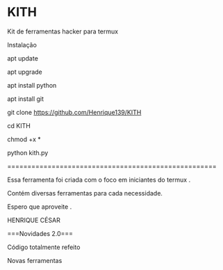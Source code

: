 # KITH
Kit de ferramentas hacker para termux 

Instalação


apt update

apt upgrade

apt install python

apt install git

git clone https://github.com/Henrique139/KITH

cd KITH

chmod +x *

python kith.py

====================================================

Essa ferramenta foi criada com o foco em iniciantes do termux .

Contém diversas ferramentas para cada necessidade.

Espero que aproveite .


HENRIQUE CÉSAR 

===Novidades 2.0===

Código totalmente refeito

 Novas ferramentas 
